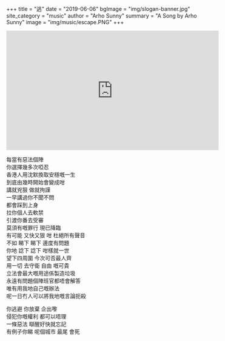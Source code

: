 +++
title = "逃"
date = "2019-06-06"
bgImage = "img/slogan-banner.jpg"
site_category = "music"
author = "Arho Sunny"
summary = "A Song by Arho Sunny"
image = "img/music/escape.PNG"
+++

<iframe width="560" height="315" src="https://www.youtube.com/embed/mr5lvo2J8FU" frameborder="0" allow="accelerometer; autoplay; encrypted-media; gyroscope; picture-in-picture" allowfullscreen></iframe>

每當有惡法個陣 <br>
你選擇幾多次啞忍  <br>
香港人用沈默換取安穩嘅一生 <br>
到底由幾時開始會變成咁 <br>
講就兇狠 做就拘謹 <br>
一早講過你不聞不問 <br>
都會踩到上身 <br>
拉你個人去軟禁  <br>
引渡你番去受審 <br>
莫須有嘅罪行 現已降臨 <br>
有可能 又快又狠 咁 杜絕所有聲音 <br>
不如 睇下 睇下 邊度有問題 <br>
你地 諗下 諗下 咁樣就一世 <br>
望下四周圍 今次可否最人齊 <br>
用一切 去守衛 自由 嘅可貴  <br>
立法會最大嘅用途係製造垃圾 <br>
永遠有問題個陣班官都唔會解答 <br>
唯有用我地自己嘅辦法 <br>
呢一日冇人可以將我地嘅言論扼殺 <br>

你逃避 你放棄 企出嚟 <br>
侵犯你嘅權利 都可以唔理 <br>
一條惡法 瞓醒好快就忘記 <br>
有例子你睇 呢個城市 最尾 會死